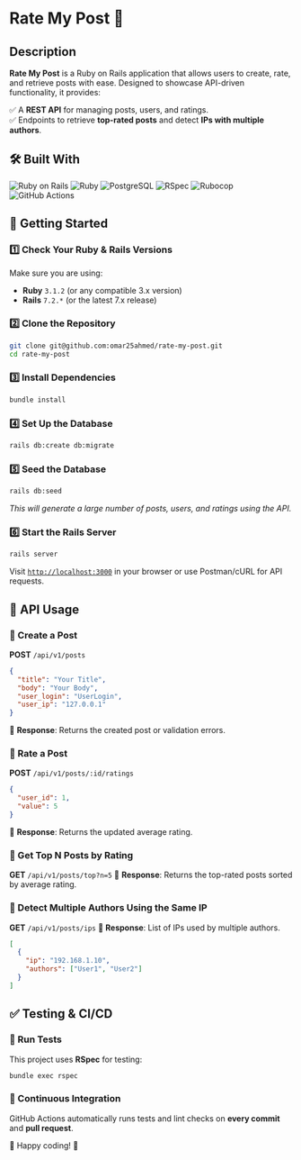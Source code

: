 # Rate My Post 🚀

## Description

**Rate My Post** is a Ruby on Rails application that allows users to create, rate, and retrieve posts with ease. Designed to showcase API-driven functionality, it provides:

✅ A **REST API** for managing posts, users, and ratings.  
✅ Endpoints to retrieve **top-rated posts** and detect **IPs with multiple authors**.

## 🛠 Built With

![Ruby on Rails](https://img.shields.io/badge/Ruby_on_Rails-CC0000?style=flat-square&logo=ruby-on-rails&logoColor=white)
![Ruby](https://img.shields.io/badge/Ruby-CC342D?style=flat-square&logo=ruby&logoColor=white)
![PostgreSQL](https://img.shields.io/badge/PostgreSQL-316192?style=flat-square&logo=postgresql&logoColor=white)
![RSpec](https://img.shields.io/badge/RSpec-8E44AD?style=flat-square&logo=rubygems&logoColor=white)
![Rubocop](https://img.shields.io/badge/Rubocop-000000?style=flat-square&logo=codefactor&logoColor=white)
![GitHub Actions](https://img.shields.io/badge/GitHub_Actions-2088FF?style=flat-square&logo=github-actions&logoColor=white)

## 🚀 Getting Started

### 1️⃣ Check Your Ruby & Rails Versions

Make sure you are using:

- **Ruby** `3.1.2` (or any compatible 3.x version)
- **Rails** `7.2.*` (or the latest 7.x release)

### 2️⃣ Clone the Repository

```bash
git clone git@github.com:omar25ahmed/rate-my-post.git
cd rate-my-post
```

### 3️⃣ Install Dependencies

```bash
bundle install
```

### 4️⃣ Set Up the Database

```bash
rails db:create db:migrate
```

### 5️⃣ Seed the Database

```bash
rails db:seed
```

_This will generate a large number of posts, users, and ratings using the API._

### 6️⃣ Start the Rails Server

```bash
rails server
```

Visit [`http://localhost:3000`](http://localhost:3000) in your browser or use Postman/cURL for API requests.

## 🎯 API Usage

### 🔹 Create a Post

**POST** `/api/v1/posts`

```json
{
  "title": "Your Title",
  "body": "Your Body",
  "user_login": "UserLogin",
  "user_ip": "127.0.0.1"
}
```

📌 **Response**: Returns the created post or validation errors.

### 🔹 Rate a Post

**POST** `/api/v1/posts/:id/ratings`

```json
{
  "user_id": 1,
  "value": 5
}
```

📌 **Response**: Returns the updated average rating.

### 🔹 Get Top N Posts by Rating

**GET** `/api/v1/posts/top?n=5`
📌 **Response**: Returns the top-rated posts sorted by average rating.

### 🔹 Detect Multiple Authors Using the Same IP

**GET** `/api/v1/posts/ips`
📌 **Response**: List of IPs used by multiple authors.

```json
[
  {
    "ip": "192.168.1.10",
    "authors": ["User1", "User2"]
  }
]
```

## ✅ Testing & CI/CD

### 🔹 Run Tests

This project uses **RSpec** for testing:

```bash
bundle exec rspec
```

### 🔹 Continuous Integration

GitHub Actions automatically runs tests and lint checks on **every commit** and **pull request**.

🚀 Happy coding! 🎉
